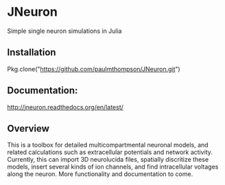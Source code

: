 # JNeuron
Simple single neuron simulations in Julia

## Installation

Pkg.clone("https://github.com/paulmthompson/JNeuron.git")

## Documentation:
http://jneuron.readthedocs.org/en/latest/

## Overview

This is a toolbox for detailed multicompartmental neuronal models, and related calculations such as extracellular potentials and network activity. Currently, this can import 3D neurolucida files, spatially discritize these models, insert several kinds of ion channels, and find intracellular voltages along the neuron. More functionality and documentation to come.

